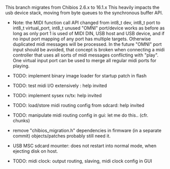 This branch migrates from Chibios 2.6.x to 16.1.x
This heavily impacts the usb device stack, moving from byte queues to the synchronous buffer API.

* Note: the MIDI function call API changed from
int8_t dev, int8_t port
to 
int8_t virtual_port, int8_t unused
"OMNI" port/device works as before as long as only port 1 is used 
of MIDI DIN, USB host and USB device, and if no input port mapping of any port 
has multiple targets. Otherwise duplicated midi messages will be processed. 
In the future "OMNI" port input should be avoided, that concept is broken when 
connecting a midi controller that uses all sorts of midi messages conflicting 
with "play". One virtual input port can be used to merge all regular midi ports 
for playing.

* TODO: implement binary image loader for startup patch in flash
* TODO: test midi I/O extensively : help invited
* TODO: implement sysex rx/tx: help invited
* TODO: load/store midi routing config from sdcard: help invited
* TODO: manipulate midi routing config in gui: let me do this.. (cfr. chunks)
* remove "chibios_migration.h" dependencies in firmware (in a separate commit)
  objects/patches probably still need it.
* USB MSC sdcard mounter: does not restart into normal mode, when ejecting disk on host.
* TODO: midi clock: output routing, slaving, midi clock config in GUI
